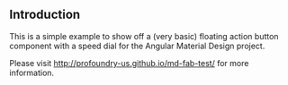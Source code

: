 ## Introduction

This is a simple example to show off a (very basic) floating action button component with a speed dial for the
Angular Material Design project.

Please visit http://profoundry-us.github.io/md-fab-test/ for more information.